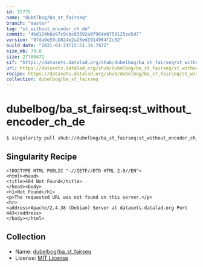 ```yaml
---
id: 15775
name: "dubelbog/ba_st_fairseq"
branch: "master"
tag: "st_without_encoder_ch_de"
commit: "4bd134b8a97c9cbc83392a0f964eb759125ee5d7"
version: "0fda9e59cb824e2a25ed1914984f2c52"
build_date: "2021-03-21T15:51:34.787Z"
size_mb: 79.0
size: 27709471
sif: "https://datasets.datalad.org/shub/dubelbog/ba_st_fairseq/st_without_encoder_ch_de/2021-03-21-4bd134b8-0fda9e59/0fda9e59cb824e2a25ed1914984f2c52.sif"
url: https://datasets.datalad.org/shub/dubelbog/ba_st_fairseq/st_without_encoder_ch_de/2021-03-21-4bd134b8-0fda9e59/
recipe: https://datasets.datalad.org/shub/dubelbog/ba_st_fairseq/st_without_encoder_ch_de/2021-03-21-4bd134b8-0fda9e59/Singularity
collection: dubelbog/ba_st_fairseq
---
```


# dubelbog/ba_st_fairseq:st_without_encoder_ch_de

```bash
$ singularity pull shub://dubelbog/ba_st_fairseq:st_without_encoder_ch_de
```

## Singularity Recipe

```singularity
<!DOCTYPE HTML PUBLIC "-//IETF//DTD HTML 2.0//EN">
<html><head>
<title>404 Not Found</title>
</head><body>
<h1>Not Found</h1>
<p>The requested URL was not found on this server.</p>
<hr>
<address>Apache/2.4.38 (Debian) Server at datasets.datalad.org Port 443</address>
</body></html>
```

## Collection

 - Name: [dubelbog/ba_st_fairseq](https://github.com/dubelbog/ba_st_fairseq)
 - License: [MIT License](https://api.github.com/licenses/mit)


